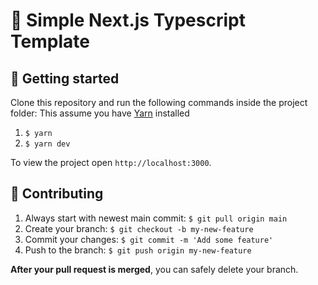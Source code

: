 # 👀 Simple Next.js Typescript Template

## 🚀 Getting started

Clone this repository and run the following commands inside the project folder:
This assume you have [Yarn](https://classic.yarnpkg.com/lang/en/docs/install/#mac-stable) installed

1. `$ yarn`
2. `$ yarn dev`

To view the project open `http://localhost:3000`.

## 🤝 Contributing

1. Always start with newest main commit: `$ git pull origin main`
2. Create your branch: `$ git checkout -b my-new-feature`
3. Commit your changes: `$ git commit -m 'Add some feature'`
4. Push to the branch: `$ git push origin my-new-feature`

**After your pull request is merged**, you can safely delete your branch.